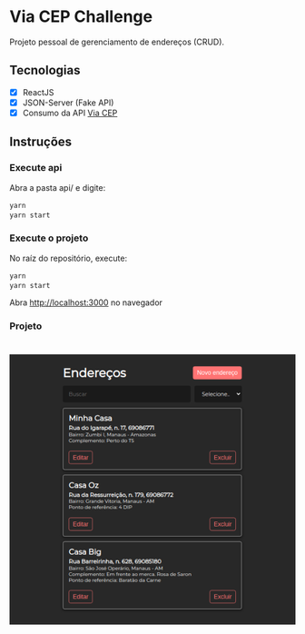 # Via CEP Challenge

Projeto pessoal de gerenciamento de endereços (CRUD).

## Tecnologias
- [x] ReactJS
- [x] JSON-Server (Fake API)
- [x] Consumo da API [Via CEP](https://github.com/viniciussanchez/viacep) 

## Instruções

### Execute api
Abra a pasta api/ e digite:

```sh
yarn
yarn start
```

### Execute o projeto
No raíz do repositório, execute:

```sh
yarn
yarn start
```

Abra [http://localhost:3000](http://localhost:3000) no navegador

### Projeto

<h1 align='center'>
  <img alt='via cep project' title='projeto' src='./assets/via_cep.png' />
</h1>
